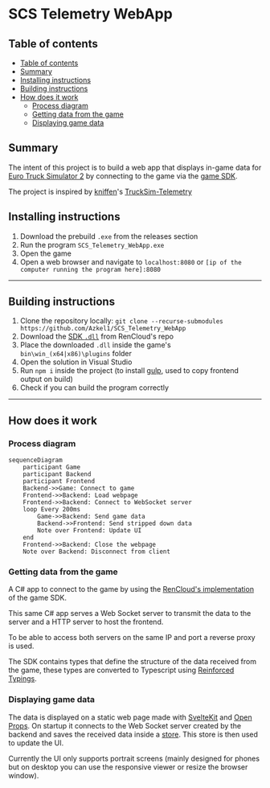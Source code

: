 # SCS Telemetry WebApp

## Table of contents

- [Table of contents](#table-of-contents)
- [Summary](#summary)
- [Installing instructions](#installing-instructions)
- [Building instructions](#building-instructions)
- [How does it work](#how-does-it-work)
    - [Process diagram](#process-diagram)
    - [Getting data from the game](#getting-data-from-the-game)
    - [Displaying game data](#displaying-game-data)



## Summary

The intent of this project is to build a web app that displays in-game data for [Euro Truck Simulator 2](https://store.steampowered.com/app/227300/Euro_Truck_Simulator_2/) by connecting to the game via the [game SDK](https://modding.scssoft.com/wiki/Documentation/Engine/SDK/Telemetry).

The project is inspired by [kniffen](https://github.com/kniffen)'s [TruckSim-Telemetry](https://github.com/kniffen/TruckSim-Telemetry)

## Installing instructions

1. Download the prebuild `.exe` from the releases section
2. Run the program `SCS_Telemetry_WebApp.exe`
3. Open the game
4. Open a web browser and navigate to `localhost:8080` or `[ip of the computer running the program here]:8080`

---

## Building instructions

1. Clone the repository locally: `git clone --recurse-submodules https://github.com/Azkel1/SCS_Telemetry_WebApp`
2. Download the [SDK `.dll`](https://github.com/RenCloud/scs-sdk-plugin/releases/latest) from RenCloud's repo
3. Place the downloaded `.dll` inside the game's `bin\win_(x64|x86)\plugins` folder
4. Open the solution in Visual Studio
5. Run `npm i` inside the project (to install [gulp](https://gulpjs.com/), used to copy frontend output on build)
6. Check if you can build the program correctly

---

## How does it work

### Process diagram

```mermaid
sequenceDiagram
	participant Game
	participant Backend
	participant Frontend
	Backend->>Game: Connect to game
	Frontend->>Backend: Load webpage
	Frontend->>Backend: Connect to WebSocket server
	loop Every 200ms
		Game->>Backend: Send game data
		Backend->>Frontend: Send stripped down data
		Note over Frontend: Update UI
	end
	Frontend->>Backend: Close the webpage
	Note over Backend: Disconnect from client
```

### Getting data from the game

A C# app to connect to the game by using the [RenCloud's implementation](https://github.com/RenCloud/scs-sdk-plugin) of the game SDK.

This same C# app serves a Web Socket server to transmit the data to the server and a HTTP server to host the frontend.

To be able to access both servers on the same IP and port a reverse proxy is used.

The SDK contains types that define the structure of the data received from the game, these types are converted to Typescript using [Reinforced Typings](https://github.com/reinforced/Reinforced.Typings).

### Displaying game data

The data is displayed on a static web page made with [SvelteKit](https://kit.svelte.dev) and [Open Props](https://open-props.style/). On startup it connects to the Web Socket server created by the backend and saves the received data inside a [store](https://svelte.dev/docs/svelte-store). This store is then used to update the UI.

Currently the UI only supports portrait screens (mainly designed for phones but on desktop you can use the responsive viewer or resize the browser window).